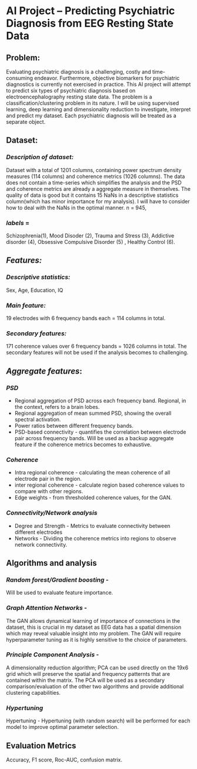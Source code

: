 # **AI Project – Predicting Psychiatric Diagnosis from EEG Resting State Data**

## **Problem:** 
Evaluating psychiatric diagnosis is a challenging, costly and time-consuming endeavor. 
Furthermore, objective biomarkers for psychiatric diagnostics is currently not exercised in practice. This AI project will attempt to predict six types of psychiatric diagnosis based on electroencephalography resting state data. 
The problem is a classification/clustering problem in its nature. I will be using supervised learning, deep learning and dimensionality reduction to investigate, interpret and predict my dataset.
Each psychiatric diagnosis will be treated as a separate object.

## **Dataset:** 
### *Description of dataset:* 
Dataset with a total of 1201 columns, containing power spectrum density measures (114 columns) and coherence metrics (1026 columns). 
The data does not contain a time-series which simplifies the analysis and the PSD and coherence metrics are already a aggregate measure in themselves. 
The quality of data is good but it contains 15 NaNs in a descriptive statistics column(which has minor importance for my analysis). I will have to consider how to deal with the NaNs in the optimal manner.
n = 945, 
### *labels* =  
Schizophrenia(1), Mood Disoder (2), Trauma and Stress (3), Addictive disorder (4), Obsessive Compulsive Disorder (5) , Healthy Control (6). 

## ***Features:***  
### *Descriptive statistics:* 
Sex, Age, Education, IQ
### *Main feature:* 
19 electrodes with 6 frequency bands each = 114 columns in total.
### *Secondary features:* 
171 coherence values over 6 frequency bands = 1026 columns in total. The secondary features will not be used if the analysis becomes to challenging. 

## ***Aggregate features*:** 
### *PSD*
- Regional aggregation of PSD across each frequency band. Regional, in the context, refers to a brain lobes.
- Regional aggregation of mean summed PSD, showing the overall spectral activation.
- Power ratios between different frequency bands.
- PSD-based connectivity - quantifies the correlation between electrode pair across frequency bands. Will be used as a backup aggregate feature if the coherence metrics becomes to exhaustive.
### *Coherence*
- Intra regional coherence - calculating the mean coherence of all electrode pair in the region.
- inter regional coherence - calculate region based coherence values to compare with other regions.
- Edge weights - from thresholded coherence values, for the GAN.
### *Connectivity/Network analysis*
- Degree and Strength - Metrics to evaluate connectivity between different electrodes
- Networks - Dividing the coherence metrics into regions to observe network connectivity.

## **Algorithms and analysis**
### *Random forest/Gradient boosting -* 
Will be used to evaluate feature importance. 
### *Graph Attention Networks* - 
The GAN allows dynamical learning of importance of connections in the dataset, this is crucial in my dataset as EEG data has a spatial dimension which may reveal valuable insight into my problem. 
The GAN will require hyperparameter tuning as it is highly sensitive to the choice of parameters.
### *Principle Component Analysis* - 
A dimensionality reduction algorithm; PCA can be used directly on the 19x6 grid which will preserve the spatial and frequency patternts that are contained within the matrix. 
The PCA will be used as a secondary comparison/evaluation of the other two algorithms and provide additional clustering capabilities.
### *Hypertuning*
Hypertuning - Hypertuning (with random search) will be performed for each model to improve optimal parameter selection.

## **Evaluation Metrics**
Accuracy, F1 score, Roc-AUC, confusion matrix.
